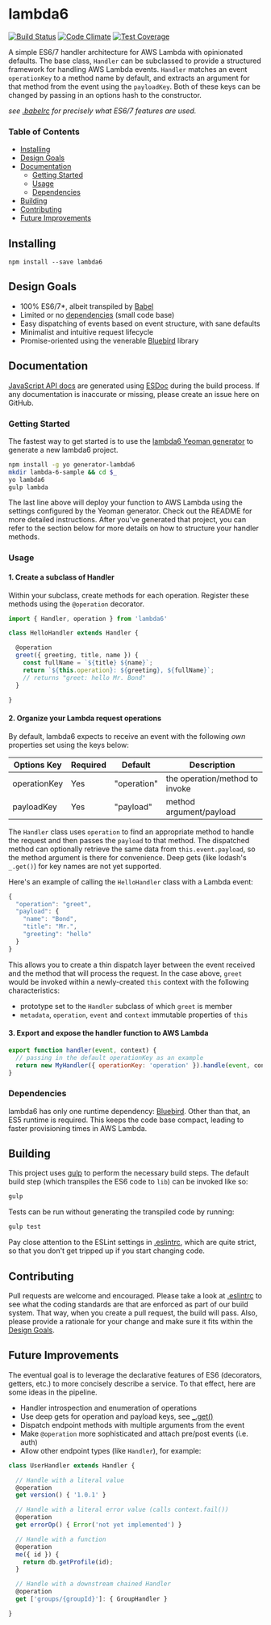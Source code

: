 # lambda6
[![Build Status](https://travis-ci.org/nombers/lambda6.svg)](https://travis-ci.org/nombers/lambda6)
[![Code Climate](https://codeclimate.com/github/nombers/lambda6/badges/gpa.svg)](https://codeclimate.com/github/nombers/lambda6)
[![Test Coverage](https://codeclimate.com/github/nombers/lambda6/badges/coverage.svg)](https://codeclimate.com/github/nombers/lambda6/coverage)

A simple ES6/7 handler architecture for AWS Lambda with opinionated defaults. The base class, `Handler` can be subclassed to provide a structured framework for handling AWS Lambda events. `Handler` matches an event `operationKey` to a method name by default, and extracts an argument for that method from the event using the `payloadKey`. Both of these keys can be changed by passing in an options hash to the constructor.

_see [.babelrc](#.babelrc) for precisely what ES6/7 features are used._

### Table of Contents
* [Installing](#installing)
* [Design Goals](#design-goals)
* [Documentation](#documentation)
    * [Getting Started](#getting-started)
    * [Usage](#usage)
    * [Dependencies](#dependencies)
* [Building](#building)
* [Contributing](#contributing)
* [Future Improvements](#future-improvements)

## Installing
`npm install --save lambda6`

## Design Goals
* 100% ES6/7*, albeit transpiled by [Babel](https://babeljs.io/)
* Limited or no [dependencies](#dependencies) (small code base)
* Easy dispatching of events based on event structure, with sane defaults
* Minimalist and intuitive request lifecycle
* Promise-oriented using the venerable [Bluebird](https://github.com/petkaantonov/bluebird) library

## Documentation
[JavaScript API docs](http://lambda6-docs.s3-website-us-east-1.amazonaws.com/index.html) are generated using [ESDoc](https://esdoc.org) during the build process. If any documentation is inaccurate or missing, please create an issue here on GitHub.

### Getting Started
The fastest way to get started is to use the [lambda6 Yeoman generator](https://github.com/nombers/generator-lambda6) to generate a new lambda6 project.

```bash
npm install -g yo generator-lambda6
mkdir lambda-6-sample && cd $_
yo lambda6
gulp lambda
```

The last line above will deploy your function to AWS Lambda using the settings configured by the Yeoman generator. Check out the README for more detailed instructions. After you've generated that project, you can refer to the section below for more details on how to structure your handler methods.

### Usage
#### 1. Create a subclass of Handler
Within your subclass, create methods for each operation. Register these methods using the `@operation` decorator.

```javascript
import { Handler, operation } from 'lambda6'

class HelloHandler extends Handler {

  @operation
  greet({ greeting, title, name }) {
    const fullName = `${title} ${name}`;
    return `${this.operation}: ${greeting}, ${fullName}`;
    // returns "greet: hello Mr. Bond"
  }

}
```

#### 2. Organize your Lambda request operations

By default, lambda6 expects to receive an event with the following _own_ properties set using the keys below:

Options Key  | Required | Default     | Description
-------------|----------|-------------|-----------------------------------------
operationKey | Yes      | "operation" | the operation/method to invoke
payloadKey   | Yes      | "payload"   | method argument/payload

The `Handler` class uses `operation` to find an appropriate method to handle the request and then passes the `payload` to that method. The dispatched method can optionally retrieve the same data from `this.event.payload`, so the method argument is there for convenience. Deep gets (like lodash's `_.get()`) for key names are not yet supported.

Here's an example of calling the `HelloHandler` class with a Lambda event:
```javascript
{
  "operation": "greet",
  "payload": {
    "name": "Bond",
    "title": "Mr.",
    "greeting": "hello"
  }
}
```

This allows you to create a thin dispatch layer between the event received and the method that will process the request. In the case above, `greet` would be invoked within a newly-created `this` context with the following characteristics:

* prototype set to the `Handler` subclass of which `greet` is member
* `metadata`, `operation`, `event` and `context` immutable properties of `this`

#### 3. Export and expose the handler function to AWS Lambda

```javascript
export function handler(event, context) {
  // passing in the default operationKey as an example
  return new MyHandler({ operationKey: 'operation' }).handle(event, context);
}
```

### Dependencies
lambda6 has only one runtime dependency: [Bluebird](https://github.com/petkaantonov/bluebird). Other than that, an ES5 runtime is required. This keeps the code base compact, leading to faster provisioning times in AWS Lambda.

## Building
This project uses [gulp](https://gulpjs.com) to perform the necessary build steps. The default build step (which transpiles the ES6 code to `lib`) can be invoked like so:
```bash
gulp
```

Tests can be run without generating the transpiled code by running:
```bash
gulp test
```

Pay close attention to the ESLint settings in [.eslintrc](.eslintrc), which are quite strict, so that you don't get tripped up if you start changing code.

## Contributing
Pull requests are welcome and encouraged. Please take a look at [.eslintrc](.eslintrc) to see what the coding standards are that are enforced as part of our build system. That way, when you create a pull request, the build will pass. Also, please provide a rationale for your change and make sure it fits within the [Design Goals](#Design-Goals).

## Future Improvements
The eventual goal is to leverage the declarative features of ES6 (decorators, getters, etc.) to more concisely describe a service. To that effect, here are some ideas in the pipeline.

* Handler introspection and enumeration of operations
* Use deep gets for operation and payload keys, see [_.get()](https://lodash.com/docs#get)
* Dispatch endpoint methods with multiple arguments from the event
* Make `@operation` more sophisticated and attach pre/post events (i.e. auth)
* Allow other endpoint types (like `Handler`), for example:

```javascript
class UserHandler extends Handler {

  // Handle with a literal value
  @operation
  get version() { '1.0.1' }

  // Handle with a literal error value (calls context.fail())
  @operation
  get errorOp() { Error('not yet implemented') }

  // Handle with a function
  @operation
  me({ id }) {
    return db.getProfile(id);
  }

  // Handle with a downstream chained Handler
  @operation
  get ['groups/{groupId}']: { GroupHandler }

}
```
